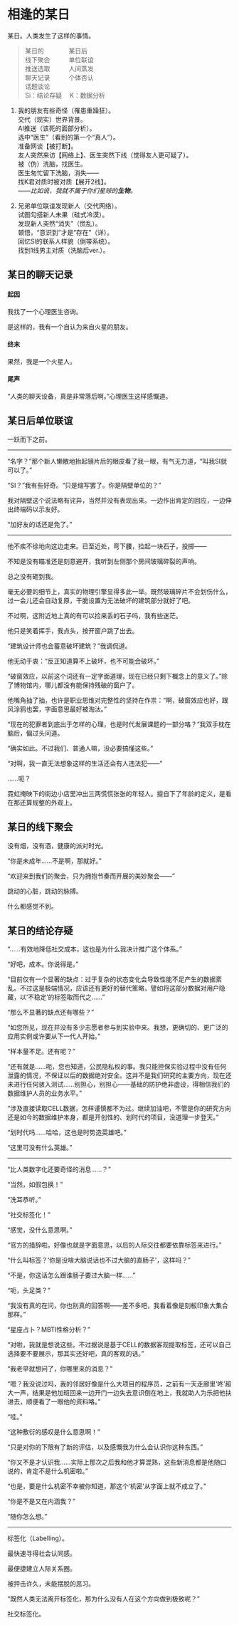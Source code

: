 # 相逢的某日

某日。人类发生了这样的事情。

>某日的　　　　某日后  
线下聚会　　　单位联谊  
推送选取　　　人间蒸发  
聊天记录　　　个体否认  
话题谈论  
Si：结论存疑 　K：数据分析

1. 我的朋友有些奇怪（罹患重躁狂）。  
交代（现实）世界背景。  
AI推送（该死的面部分析）。  
选中“医生”（看到的第一个“真人”）。  
准备网谈【被打断】。  
友人突然来访【网络上】、医生突然下线（觉得友人更可疑了）。  
被（伪）洗脑，找医生。  
医生匆忙留下洗脑，消失——  
找K君对质时被对质【展开2线】。  
*——比如说，我就不属于你们星球的**生物**。*

2. 兄弟单位联谊发现新人（交代网络）。  
试图勾搭新人未果（硅式冷漠）。  
发现新人突然“消失”（慌乱）。  
顿悟，“意识到”才是“存在”（详）。  
回忆SI的联系人样貌（倒带系统）。  
找到1线男主对质（洗脑后ver.）。  

## 某日的聊天记录

#### 起因

我找了一个心理医生咨询。

是这样的，我有一个自认为来自火星的朋友。

#### 终末

果然，我是一个火星人。

#### 尾声

“人类的聊天设备，真是非常落后啊。”心理医生这样感慨道。

## 某日后单位联谊

一跃而下之前。

-----

“名字？”那个新人懒散地抬起镜片后的眼皮看了我一眼，有气无力道，“叫我SI就可以了。”

“SI？”我有些好奇。“只是缩写罢了。你是隔壁单位的？”

我对隔壁这个说法略有诧异，当然并没有表现出来。一边作出肯定的回应，一边伸出终端码以示友好。

“加好友的话还是免了。”

---

他不疾不徐地向这边走来。已至近处，弯下腰，捡起一块石子，投掷——

不知是没有瞄准还是刻意避开，我听到左侧那个房间玻璃碎裂的声响。

总之没有砸到我。

毫无必要的细节上，真实的物理引擎显得多此一举。既然玻璃碎片不会划伤什么，过一会儿还会自动复原，干脆设置为无法破坏的建筑部分就好了吧。

不过啊，这附近地上真的有可以捡来丢的石子吗，我有些迷茫。

他只是笑着挥手，我点头，按开窗户跳了出去。

“建筑设计师也会蓄意破坏建筑？”我调侃道。

他无动于衷：“反正知道算不上破坏，也不可能会破坏。”

“破窗效应，以前这个词还有一定字面道理，现在已经只剩下概念上的意义了。”除了博物馆内，哪儿都没有能保持残破的窗户了。

他嘴角抽了抽，也许是职业思维对完整性的坚持在作祟：“啊，破窗效应也好，跟风涂鸦也罢，字面意思最好被淘汰。”

“现在的犯罪者到底出于怎样的心理，也是时代发展课题的一部分咯？”我双手枕在脑后，偏过头问道。

“确实如此。不过我们、普通人嘛，没必要搞懂这些。”

“对啊，我一直无法想象这样的生活还会有人违法犯——”

……呃？

霓虹掩映下的街边小店里冲出三两慌慌张张的年轻人。擅自下了年龄的定义，是看在那还算规整的外观上。

## 某日的线下聚会

没有烟，没有酒，健康的派对时光。

“你是未成年……不是啊，那就好。”

“欢迎来到我们的聚会，只为拥抱节奏而开展的美妙聚会——”

跳动的心脏，跳动的脉搏。

什么都感觉不到。

## 某日的结论存疑

“……有效地降低社交成本，这也是为什么我决计推广这个体系。”

“好吧，成本。你说得是。”

“目前仅有一个显著的缺点：过于复杂的状态变化会导致性能不足产生的数据紊乱。不过这是极端情况，应该还有更好的替代策略，譬如将这部分数据对用户隐藏，以‘不稳定’的标签取而代之……”

“那么不显著的缺点还有哪些？”

“如您所见，现在并没有多少志愿者参与到实验中来。我想，更确切的、更广泛的应用实例或许要从下一代人开始。”

“样本量不足。还有呢？”

“还有就是……呃，您也知道，公民隐私权的事。我只能担保实验过程中没有任何泄露的情况，不保证以后的数据绝对安全。这并不是我们研究的主要方向，现在还未进行任何骇入测试……别担心，别担心——基础的防护绝非虚设，得相信我们的数据维护人员的业务水平。”

“涉及直接读取CELL数据，怎样谨慎都不为过。继续加油吧，不管是你的研究方向还是如今的数据维护本身，都是开创性的、划时代的项目，没道理一步登天。”

“划时代吗……哈哈，这也是时势造英雄吧。”

“这里可没有什么英雄。”

---

“比人类数字化还要奇怪的消息……？”

“当然，如假包换！”

“洗耳恭听。”

“社交标签化！”

“感觉，没什么意思啊。”

“官方的措辞啦。好像也就是字面意思，以后的人际交往都要依靠标签来进行。”

“什么叫标签？‘你是没啥大脑说话也不过大脑的直肠子’，这样吗？”

“不是，你这话怎么跟谁肠子要过大脑一样……”

“呃，头足类？”

“我没有真的在问，你也别真的回答啊——差不多吧，我看着像是刻板印象大集合那样。”

“星座占卜？MBTI性格分析？”

“对啦，我就是想说这些。不过据说是基于CELL的数据客观提取标签，还可以自己选择要不要展示，那其实还好吧，真的客观的话。”

“我老早就想问了，你哪里来的消息？”

“嗯？我没说过吗，我的邻居好像是什么大项目的程序员，之前有一天走廊里‘咚’超大一声，结果是他加班回来一边开门一边失去意识倒在地上，我就助人为乐把他扶进去，顺便看了一眼他的资料咯。”

“哇。”

“这种敷衍的感叹是什么意思啊！”

“只是对你的下限有了新的评估，以及感慨我为什么会认识你这种东西。”

“你又不是才认识我……实际上那次之后我和他才算混熟，这些新消息都是他随口说的，肯定不是什么机密啦。”

“也是，要是什么机密不幸被你知道，那这个‘机密’从字面上就不成立了。”

“你是不是又在内涵我？”

“随你怎么想。”

---

标签化（Labelling）。

最快速寻得社会认同感。

最便捷建立人际关系圈。

被抨击许久，未能摆脱的恶习。

“既然人类无法离开标签化，那为什么没有人在这个方向做到极致呢？”

社交标签化。
